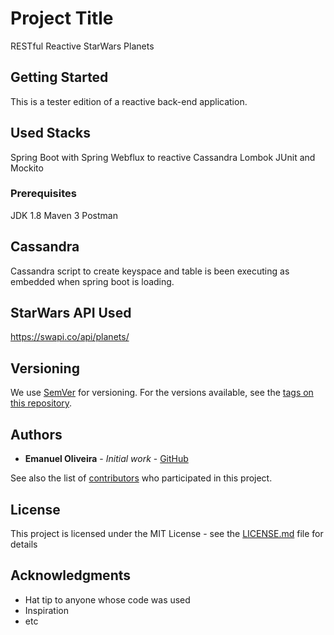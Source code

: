 # Project Title

RESTful Reactive StarWars Planets 

## Getting Started

This is a tester edition of a reactive back-end application.

## Used Stacks
Spring Boot with Spring Webflux to reactive
Cassandra
Lombok
JUnit and Mockito

### Prerequisites

JDK 1.8
Maven 3
Postman

## Cassandra
Cassandra script to create keyspace and table is been executing as embedded when spring boot is loading.

## StarWars API Used
https://swapi.co/api/planets/

## Versioning

We use [SemVer](http://semver.org/) for versioning. For the versions available, see the [tags on this repository](https://github.com/your/project/tags). 

## Authors

* **Emanuel Oliveira** - *Initial work* - [GitHub](https://github.com/emanuelfoliveira)

See also the list of [contributors](https://github.com/your/project/contributors) who participated in this project.

## License

This project is licensed under the MIT License - see the [LICENSE.md](LICENSE.md) file for details

## Acknowledgments

* Hat tip to anyone whose code was used
* Inspiration
* etc
